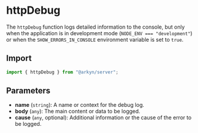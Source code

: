 # httpDebug

The `httpDebug` function logs detailed information to the console, but only when the application is in development mode (`NODE_ENV === "development"`) or when the `SHOW_ERRORS_IN_CONSOLE` environment variable is set to `true`.

## Import

```ts
import { httpDebug } from "@arkyn/server";
```

## Parameters

- **name** (`string`): A name or context for the debug log.
- **body** (`any`): The main content or data to be logged.
- **cause** (`any`, optional): Additional information or the cause of the error to be logged.
